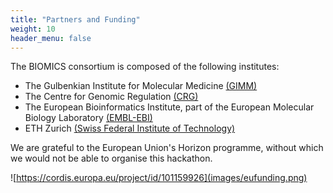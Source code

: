 ```yaml
---
title: "Partners and Funding"
weight: 10
header_menu: false
---
```


The BIOMICS consortium is composed of the following institutes:

- The Gulbenkian Institute for Molecular Medicine [(GIMM)](https://gimm.pt/)
- The Centre for Genomic Regulation [(CRG)](https://www.crg.eu/en)
- The European Bioinformatics Institute, part of the European Molecular Biology Laboratory [(EMBL-EBI)](https://www.ebi.ac.uk/)
- ETH Zurich [(Swiss Federal Institute of Technology)](https://ethz.ch/en.html) 

We are grateful to the European Union's Horizon programme, without which we would not be able to organise this hackathon.

![https://cordis.europa.eu/project/id/101159926](images/eufunding.png)
